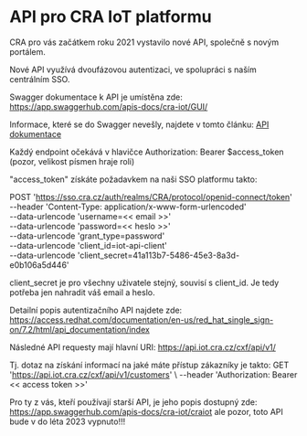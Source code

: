 # API pro CRA IoT platformu

CRA pro vás začátkem roku 2021 vystavilo nové API, společně s novým portálem.

Nové API využívá dvoufázovou autentizaci, ve spolupráci s naším centrálním SSO.

Swagger dokumentace k API je umístěna zde:
https://app.swaggerhub.com/apis-docs/cra-iot/GUI/

Informace, které se do Swagger nevešly, najdete v tomto článku: [API dokumentace](API_specification.md)

Každý endpoint očekává v hlavičce Authorization: Bearer $access_token
(pozor, velikost písmen hraje roli)

"access_token" získáte požadavkem na naši SSO platformu takto:

  POST 'https://sso.cra.cz/auth/realms/CRA/protocol/openid-connect/token' \
  --header 'Content-Type: application/x-www-form-urlencoded' \
  --data-urlencode 'username=<< email >>' \
  --data-urlencode 'password=<< heslo >>' \
  --data-urlencode 'grant_type=password' \
  --data-urlencode 'client_id=iot-api-client' \
  --data-urlencode 'client_secret=41a113b7-5486-45e3-8a3d-e0b106a5d446'

client_secret je pro všechny uživatele stejný, souvisí s client_id.
Je tedy potřeba jen nahradit váš email a heslo.

Detailní popis autentizačního API najdete zde: 
https://access.redhat.com/documentation/en-us/red_hat_single_sign-on/7.2/html/api_documentation/index

Následné API requesty mají hlavní URI: https://api.iot.cra.cz/cxf/api/v1/

Tj. dotaz na získání informací na jaké máte přístup zákazníky je takto:
GET 'https://api.iot.cra.cz/cxf/api/v1/customers' \\
--header 'Authorization: Bearer << access token >>'

Pro ty z vás, kteří používají starší API, je jeho popis dostupný zde:
https://app.swaggerhub.com/apis-docs/cra-iot/craiot
ale pozor, toto API bude v do léta 2023 vypnuto!!!
